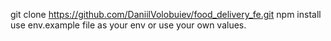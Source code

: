 git clone https://github.com/DaniilVolobuiev/food_delivery_fe.git
npm install
use env.example file as your env or use your own values.
